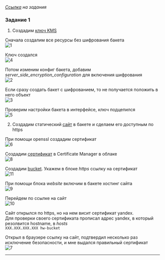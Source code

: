 
_[Ссылка](https://github.com/netology-code/clokub-homeworks/blob/clokub-5/15.3.md) на задания_

### Задание 1

1. Создадим [ключ KMS](./terraform_host/kms.tf)

Сначала создалим все ресурсы без шифрования бакета  
![1](./attachment/1.jpg)

Ключ создался  
![4](./attachment/4.jpg)

Потом изменим конфиг бакета, добавим _server_side_encryption_configuration_ для включения шифрования  
![2](./attachment/2.jpg)

Если сразу создать бакет с шифрованием, то не получается положить в него объект    
![3](./attachment/3.jpg)

Проверим настройки бакета в интерфейсе, ключ подцепился  
![5](./attachment/5.jpg)

2. Создадим статический [сайт](./terraform_host/index.html) в бакете и сделаем его доступным по https

При помощи openssl создадим сертификат  
![6](./attachment/6.jpg)

Создадим [сертификат](./terraform_host/certificate.tf) в Certificate Manager в облаке  
![8](./attachment/8.jpg)

Создадим [bucket](./terraform_host/backet.tf). Укажем в блоке _https_ ссылку на сертификат  
![11](./attachment/11.jpg)

При помощи блока _website_ включим в бакете хостинг сайта  
![9](./attachment/9.jpg)

Перейдем по ссылке на сайт  
![10](./attachment/10.jpg)

Сайт открылся по https, но на нем висит сертификат yandex.  
Для проверки своего сертификата прописал адрес yandex, в который резолвится hostname, в _hosts_  
`XXX.XXX.XXX.XXX hw-bucket`

Открыл в браузере ссылку на сайт, подтвердил несколько раз исключение безопасности, и мне выдался правильный сертификат  
![7](./attachment/7.jpg)

---